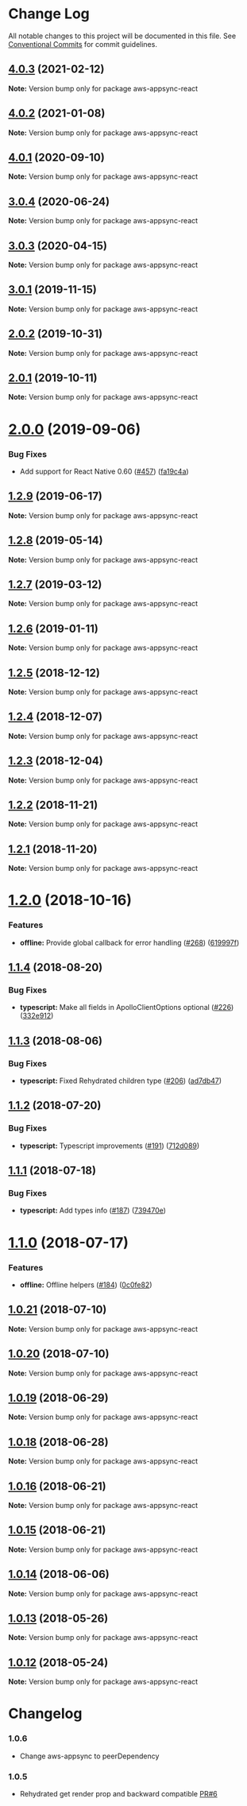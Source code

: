 # Change Log

All notable changes to this project will be documented in this file.
See [Conventional Commits](https://conventionalcommits.org) for commit guidelines.

<a name="4.0.3"></a>

## [4.0.3](https://github.com/awslabs/aws-mobile-appsync-sdk-js/compare/aws-appsync-react@4.0.2...aws-appsync-react@4.0.3) (2021-02-12)

**Note:** Version bump only for package aws-appsync-react

<a name="4.0.2"></a>

## [4.0.2](https://github.com/awslabs/aws-mobile-appsync-sdk-js/compare/aws-appsync-react@4.0.1...aws-appsync-react@4.0.2) (2021-01-08)

**Note:** Version bump only for package aws-appsync-react

<a name="4.0.1"></a>

## [4.0.1](https://github.com/awslabs/aws-mobile-appsync-sdk-js/compare/aws-appsync-react@4.0.0...aws-appsync-react@4.0.1) (2020-09-10)

**Note:** Version bump only for package aws-appsync-react

<a name="3.0.4"></a>

## [3.0.4](https://github.com/awslabs/aws-mobile-appsync-sdk-js/compare/aws-appsync-react@3.0.3...aws-appsync-react@3.0.4) (2020-06-24)

**Note:** Version bump only for package aws-appsync-react

<a name="3.0.3"></a>

## [3.0.3](https://github.com/awslabs/aws-mobile-appsync-sdk-js/compare/aws-appsync-react@3.0.2...aws-appsync-react@3.0.3) (2020-04-15)

**Note:** Version bump only for package aws-appsync-react

<a name="3.0.1"></a>

## [3.0.1](https://github.com/awslabs/aws-mobile-appsync-sdk-js/compare/aws-appsync-react@2.0.2...aws-appsync-react@3.0.1) (2019-11-15)

**Note:** Version bump only for package aws-appsync-react

<a name="2.0.2"></a>

## [2.0.2](https://github.com/awslabs/aws-mobile-appsync-sdk-js/compare/aws-appsync-react@2.0.1...aws-appsync-react@2.0.2) (2019-10-31)

**Note:** Version bump only for package aws-appsync-react

<a name="2.0.1"></a>

## [2.0.1](https://github.com/awslabs/aws-mobile-appsync-sdk-js/compare/aws-appsync-react@2.0.0...aws-appsync-react@2.0.1) (2019-10-11)

**Note:** Version bump only for package aws-appsync-react

<a name="2.0.0"></a>

# [2.0.0](https://github.com/awslabs/aws-mobile-appsync-sdk-js/compare/aws-appsync-react@1.2.9...aws-appsync-react@2.0.0) (2019-09-06)

### Bug Fixes

- Add support for React Native 0.60 ([#457](https://github.com/awslabs/aws-mobile-appsync-sdk-js/issues/457)) ([fa19c4a](https://github.com/awslabs/aws-mobile-appsync-sdk-js/commit/fa19c4a))

<a name="1.2.9"></a>

## [1.2.9](https://github.com/awslabs/aws-mobile-appsync-sdk-js/compare/aws-appsync-react@1.2.8...aws-appsync-react@1.2.9) (2019-06-17)

**Note:** Version bump only for package aws-appsync-react

<a name="1.2.8"></a>

## [1.2.8](https://github.com/awslabs/aws-mobile-appsync-sdk-js/compare/aws-appsync-react@1.2.7...aws-appsync-react@1.2.8) (2019-05-14)

**Note:** Version bump only for package aws-appsync-react

<a name="1.2.7"></a>

## [1.2.7](https://github.com/awslabs/aws-mobile-appsync-sdk-js/compare/aws-appsync-react@1.2.6...aws-appsync-react@1.2.7) (2019-03-12)

**Note:** Version bump only for package aws-appsync-react

<a name="1.2.6"></a>

## [1.2.6](https://github.com/awslabs/aws-mobile-appsync-sdk-js/compare/aws-appsync-react@1.2.5...aws-appsync-react@1.2.6) (2019-01-11)

**Note:** Version bump only for package aws-appsync-react

<a name="1.2.5"></a>

## [1.2.5](https://github.com/awslabs/aws-mobile-appsync-sdk-js/compare/aws-appsync-react@1.2.4...aws-appsync-react@1.2.5) (2018-12-12)

**Note:** Version bump only for package aws-appsync-react

<a name="1.2.4"></a>

## [1.2.4](https://github.com/awslabs/aws-mobile-appsync-sdk-js/compare/aws-appsync-react@1.2.3...aws-appsync-react@1.2.4) (2018-12-07)

**Note:** Version bump only for package aws-appsync-react

<a name="1.2.3"></a>

## [1.2.3](https://github.com/awslabs/aws-mobile-appsync-sdk-js/compare/aws-appsync-react@1.2.2...aws-appsync-react@1.2.3) (2018-12-04)

**Note:** Version bump only for package aws-appsync-react

<a name="1.2.2"></a>

## [1.2.2](https://github.com/awslabs/aws-mobile-appsync-sdk-js/compare/aws-appsync-react@1.2.1...aws-appsync-react@1.2.2) (2018-11-21)

**Note:** Version bump only for package aws-appsync-react

<a name="1.2.1"></a>

## [1.2.1](https://github.com/awslabs/aws-mobile-appsync-sdk-js/compare/aws-appsync-react@1.2.0...aws-appsync-react@1.2.1) (2018-11-20)

**Note:** Version bump only for package aws-appsync-react

<a name="1.2.0"></a>

# [1.2.0](https://github.com/awslabs/aws-mobile-appsync-sdk-js/compare/aws-appsync-react@1.1.4...aws-appsync-react@1.2.0) (2018-10-16)

### Features

- **offline:** Provide global callback for error handling ([#268](https://github.com/awslabs/aws-mobile-appsync-sdk-js/issues/268)) ([619997f](https://github.com/awslabs/aws-mobile-appsync-sdk-js/commit/619997f))

<a name="1.1.4"></a>

## [1.1.4](https://github.com/awslabs/aws-mobile-appsync-sdk-js/compare/aws-appsync-react@1.1.3...aws-appsync-react@1.1.4) (2018-08-20)

### Bug Fixes

- **typescript:** Make all fields in ApolloClientOptions optional ([#226](https://github.com/awslabs/aws-mobile-appsync-sdk-js/issues/226)) ([332e912](https://github.com/awslabs/aws-mobile-appsync-sdk-js/commit/332e912))

<a name="1.1.3"></a>

## [1.1.3](https://github.com/awslabs/aws-mobile-appsync-sdk-js/compare/aws-appsync-react@1.1.2...aws-appsync-react@1.1.3) (2018-08-06)

### Bug Fixes

- **typescript:** Fixed Rehydrated children type ([#206](https://github.com/awslabs/aws-mobile-appsync-sdk-js/issues/206)) ([ad7db47](https://github.com/awslabs/aws-mobile-appsync-sdk-js/commit/ad7db47))

<a name="1.1.2"></a>

## [1.1.2](https://github.com/awslabs/aws-mobile-appsync-sdk-js/compare/aws-appsync-react@1.1.1...aws-appsync-react@1.1.2) (2018-07-20)

### Bug Fixes

- **typescript:** Typescript improvements ([#191](https://github.com/awslabs/aws-mobile-appsync-sdk-js/issues/191)) ([712d089](https://github.com/awslabs/aws-mobile-appsync-sdk-js/commit/712d089))

<a name="1.1.1"></a>

## [1.1.1](https://github.com/awslabs/aws-mobile-appsync-sdk-js/compare/aws-appsync-react@1.1.0...aws-appsync-react@1.1.1) (2018-07-18)

### Bug Fixes

- **typescript:** Add types info ([#187](https://github.com/awslabs/aws-mobile-appsync-sdk-js/issues/187)) ([739470e](https://github.com/awslabs/aws-mobile-appsync-sdk-js/commit/739470e))

<a name="1.1.0"></a>

# [1.1.0](https://github.com/awslabs/aws-mobile-appsync-sdk-js/compare/aws-appsync-react@1.0.21...aws-appsync-react@1.1.0) (2018-07-17)

### Features

- **offline:** Offline helpers ([#184](https://github.com/awslabs/aws-mobile-appsync-sdk-js/issues/184)) ([0c0fe82](https://github.com/awslabs/aws-mobile-appsync-sdk-js/commit/0c0fe82))

<a name="1.0.21"></a>

## [1.0.21](https://github.com/awslabs/aws-mobile-appsync-sdk-js/compare/aws-appsync-react@1.0.20...aws-appsync-react@1.0.21) (2018-07-10)

**Note:** Version bump only for package aws-appsync-react

<a name="1.0.20"></a>

## [1.0.20](https://github.com/awslabs/aws-mobile-appsync-sdk-js/compare/aws-appsync-react@1.0.19...aws-appsync-react@1.0.20) (2018-07-10)

**Note:** Version bump only for package aws-appsync-react

<a name="1.0.19"></a>

## [1.0.19](https://github.com/awslabs/aws-mobile-appsync-sdk-js/compare/aws-appsync-react@1.0.18...aws-appsync-react@1.0.19) (2018-06-29)

**Note:** Version bump only for package aws-appsync-react

<a name="1.0.18"></a>

## [1.0.18](https://github.com/awslabs/aws-mobile-appsync-sdk-js/compare/aws-appsync-react@1.0.16...aws-appsync-react@1.0.18) (2018-06-28)

**Note:** Version bump only for package aws-appsync-react

<a name="1.0.16"></a>

## [1.0.16](https://github.com/awslabs/aws-mobile-appsync-sdk-js/compare/aws-appsync-react@1.0.15...aws-appsync-react@1.0.16) (2018-06-21)

**Note:** Version bump only for package aws-appsync-react

<a name="1.0.15"></a>

## [1.0.15](https://github.com/awslabs/aws-mobile-appsync-sdk-js/compare/aws-appsync-react@1.0.14...aws-appsync-react@1.0.15) (2018-06-21)

**Note:** Version bump only for package aws-appsync-react

<a name="1.0.14"></a>

## [1.0.14](https://github.com/awslabs/aws-mobile-appsync-sdk-js/compare/aws-appsync-react@1.0.13...aws-appsync-react@1.0.14) (2018-06-06)

**Note:** Version bump only for package aws-appsync-react

<a name="1.0.13"></a>

## [1.0.13](https://github.com/awslabs/aws-mobile-appsync-sdk-js/compare/aws-appsync-react@1.0.12...aws-appsync-react@1.0.13) (2018-05-26)

**Note:** Version bump only for package aws-appsync-react

<a name="1.0.12"></a>

## [1.0.12](https://github.com/awslabs/aws-mobile-appsync-sdk-js/compare/aws-appsync-react@1.0.11...aws-appsync-react@1.0.12) (2018-05-24)

**Note:** Version bump only for package aws-appsync-react

# Changelog

### 1.0.6

- Change aws-appsync to peerDependency

### 1.0.5

- Rehydrated get render prop and backward compatible [PR#6](https://github.com/awslabs/aws-mobile-appsync-sdk-js/pull/6)
